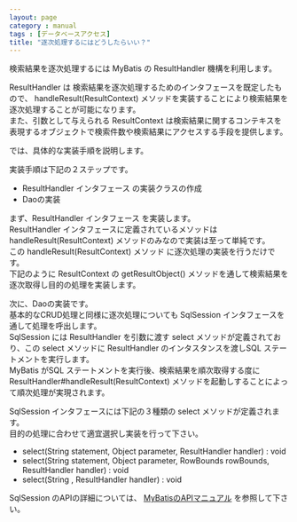```yaml
---
layout: page
category : manual
tags : [データベースアクセス]
title: "逐次処理するにはどうしたらいい？"
---
```


検索結果を逐次処理するには MyBatis の ResultHandler 機構を利用します。  

ResultHandler は 検索結果を逐次処理するためのインタフェースを既定したもので、
handleResult(ResultContext) メソッドを実装することにより検索結果を逐次処理することが可能になります。  
また、引数として与えられる ResultContext は検索結果に関するコンテキスを表現するオブジェクトで検索件数や検索結果にアクセスする手段を提供します。  

では、具体的な実装手順を説明します。  

実装手順は下記の２ステップです。  

  * ResultHandler インタフェース の実装クラスの作成
  * Daoの実装

まず、ResultHandler インタフェース を実装します。  
ResultHandler インタフェースに定義されているメソッドは handleResult(ResultContext) メソッドのみなので実装は至って単純です。  
この handleResult(ResultContext) メソッド に逐次処理の実装を行うだけです。  
下記のように ResultContext の getResultObject() メソッドを通して検索結果を逐次取得し目的の処理を実装します。  

<script src="https://gist.github.com/tetsuya-oikawa/bde8e069d7bdb8bbe69c.js"></script>

次に、Daoの実装です。  
基本的なCRUD処理と同様に逐次処理についても SqlSession インタフェースを通して処理を呼出します。  
SqlSession には ResultHandler を引数に渡す select メソッドが定義されており、この select メソッドに ResultHandler のインタスタンスを渡しSQL ステートメントを実行します。  
MyBatis がSQL ステートメントを実行後、検索結果を順次取得する度に ResultHandler#handleResult(ResultContext) メソッドを起動しすることによって順次処理が実現されます。  

<script src="https://gist.github.com/tetsuya-oikawa/a464981adcf4fdcf4767.js"></script>

SqlSession インタフェースには下記の３種類の select メソッドが定義されます。  
目的の処理に合わせて適宜選択し実装を行って下さい。  

  * select(String statement, Object parameter, ResultHandler handler) : void
  * select(String statement, Object parameter, RowBounds rowBounds, ResultHandler handler) : void
  * select(String , ResultHandler handler) : void

SqlSession のAPIの詳細については、 [MyBatisのAPIマニュアル][SqlSession] を参照して下さい。  

[SqlSession]: http://mybatis.github.io/mybatis-3/apidocs/reference/org/apache/ibatis/session/SqlSession.html
